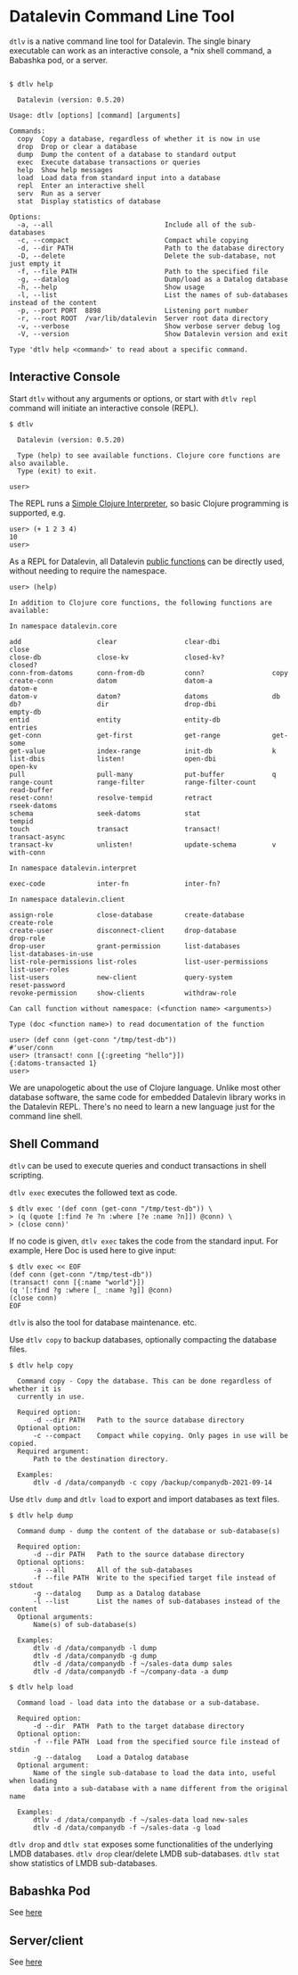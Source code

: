 # Datalevin Command Line Tool

`dtlv` is a native command line tool for Datalevin. The single binary executable
can work as an interactive console, a \*nix shell command, a Babashka pod, or a
server.

```console

$ dtlv help

  Datalevin (version: 0.5.20)

Usage: dtlv [options] [command] [arguments]

Commands:
  copy  Copy a database, regardless of whether it is now in use
  drop  Drop or clear a database
  dump  Dump the content of a database to standard output
  exec  Execute database transactions or queries
  help  Show help messages
  load  Load data from standard input into a database
  repl  Enter an interactive shell
  serv  Run as a server
  stat  Display statistics of database

Options:
  -a, --all                            Include all of the sub-databases
  -c, --compact                        Compact while copying
  -d, --dir PATH                       Path to the database directory
  -D, --delete                         Delete the sub-database, not just empty it
  -f, --file PATH                      Path to the specified file
  -g, --datalog                        Dump/load as a Datalog database
  -h, --help                           Show usage
  -l, --list                           List the names of sub-databases instead of the content
  -p, --port PORT  8898                Listening port number
  -r, --root ROOT  /var/lib/datalevin  Server root data directory
  -v, --verbose                        Show verbose server debug log
  -V, --version                        Show Datalevin version and exit

Type 'dtlv help <command>' to read about a specific command.

```

## Interactive Console

Start `dtlv` without any arguments or options, or start with `dtlv repl` command
will initiate an interactive console (REPL).

```console
$ dtlv

  Datalevin (version: 0.5.20)

  Type (help) to see available functions. Clojure core functions are also available.
  Type (exit) to exit.

user>
```
The REPL runs a [Simple Clojure Interpreter](https://github.com/borkdude/sci),
so basic Clojure programming is supported, e.g.

```console
user> (+ 1 2 3 4)
10
user>
```

As a REPL for Datalevin, all Datalevin [public
functions](https://juji-io.github.io/datalevin/index.html) can be directly used, without
needing to require the namespace.

```console
user> (help)

In addition to Clojure core functions, the following functions are available:

In namespace datalevin.core

add                   clear                 clear-dbi             close
close-db              close-kv              closed-kv?            closed?
conn-from-datoms      conn-from-db          conn?                 copy
create-conn           datom                 datom-a               datom-e
datom-v               datom?                datoms                db
db?                   dir                   drop-dbi              empty-db
entid                 entity                entity-db             entries
get-conn              get-first             get-range             get-some
get-value             index-range           init-db               k
list-dbis             listen!               open-dbi              open-kv
pull                  pull-many             put-buffer            q
range-count           range-filter          range-filter-count    read-buffer
reset-conn!           resolve-tempid        retract               rseek-datoms
schema                seek-datoms           stat                  tempid
touch                 transact              transact!             transact-async
transact-kv           unlisten!             update-schema         v
with-conn

In namespace datalevin.interpret

exec-code             inter-fn              inter-fn?

In namespace datalevin.client

assign-role           close-database        create-database       create-role
create-user           disconnect-client     drop-database         drop-role
drop-user             grant-permission      list-databases        list-databases-in-use
list-role-permissions list-roles            list-user-permissions list-user-roles
list-users            new-client            query-system          reset-password
revoke-permission     show-clients          withdraw-role

Can call function without namespace: (<function name> <arguments>)

Type (doc <function name>) to read documentation of the function

user> (def conn (get-conn "/tmp/test-db"))
#'user/conn
user> (transact! conn [{:greeting "hello"}])
{:datoms-transacted 1}
user>
```
We are unapologetic about the use of Clojure language. Unlike most other
database software, the same code for embedded Datalevin library works in the
Datalevin REPL. There's no need to learn a new language just for the command
line shell.

## Shell Command

`dtlv` can be used to execute queries and conduct transactions in shell scripting.

`dtlv exec` executes the followed text as code.

```console
$ dtlv exec '(def conn (get-conn "/tmp/test-db")) \
> (q (quote [:find ?e ?n :where [?e :name ?n]]) @conn) \
> (close conn)'
```

If no code is given, `dtlv exec` takes the code from the standard input.  For example,
Here Doc is used here to give input:

```console
$ dtlv exec << EOF
(def conn (get-conn "/tmp/test-db"))
(transact! conn [{:name "world"}])
(q '[:find ?g :where [_ :name ?g]] @conn)
(close conn)
EOF
```

`dtlv` is also the tool for database maintenance.
etc.

Use `dtlv copy` to backup databases, optionally compacting the database files.

```console
$ dtlv help copy

  Command copy - Copy the database. This can be done regardless of whether it is
  currently in use.

  Required option:
      -d --dir PATH   Path to the source database directory
  Optional option:
      -c --compact    Compact while copying. Only pages in use will be copied.
  Required argument:
      Path to the destination directory.

  Examples:
      dtlv -d /data/companydb -c copy /backup/companydb-2021-09-14
```

Use `dtlv dump` and `dtlv load` to export and import databases as text files.

```console
$ dtlv help dump

  Command dump - dump the content of the database or sub-database(s)

  Required option:
      -d --dir PATH   Path to the source database directory
  Optional options:
      -a --all        All of the sub-databases
      -f --file PATH  Write to the specified target file instead of stdout
      -g --datalog    Dump as a Datalog database
      -l --list       List the names of sub-databases instead of the content
  Optional arguments:
      Name(s) of sub-database(s)

  Examples:
      dtlv -d /data/companydb -l dump
      dtlv -d /data/companydb -g dump
      dtlv -d /data/companydb -f ~/sales-data dump sales
      dtlv -d /data/companydb -f ~/company-data -a dump

$ dtlv help load

  Command load - load data into the database or a sub-database.

  Required option:
      -d --dir  PATH  Path to the target database directory
  Optional option:
      -f --file PATH  Load from the specified source file instead of stdin
      -g --datalog    Load a Datalog database
  Optional argument:
      Name of the single sub-database to load the data into, useful when loading
      data into a sub-database with a name different from the original name

  Examples:
      dtlv -d /data/companydb -f ~/sales-data load new-sales
      dtlv -d /data/companydb -f ~/sales-data -g load
```

`dtlv drop` and `dtlv stat` exposes some functionalities of the underlying LMDB
databases. `dtlv drop` clear/delete LMDB sub-databases. `dtlv stat` show
statistics of LMDB sub-databases.

## Babashka Pod

See [here](https://github.com/juji-io/datalevin#babashka-pod)

## Server/client

See [here](https://github.com/juji-io/datalevin/blob/master/doc/server.md)
